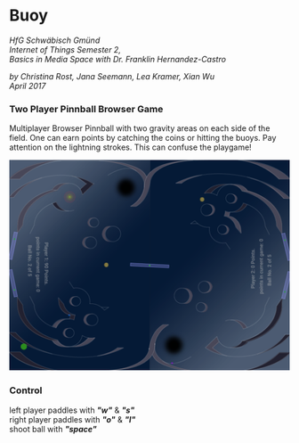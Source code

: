 # Buoy

*HfG Schwäbisch Gmünd  
Internet of Things 
Semester 2,  
Basics in Media Space with Dr. Franklin Hernandez-Castro*

*by Christina Rost, Jana Seemann, Lea Kramer, Xian Wu  
April 2017*

  

### Two Player Pinnball Browser Game

Multiplayer Browser Pinnball with two gravity areas on each side of the field. One can earn points by catching the coins or hitting the buoys. 
Pay attention on the lightning strokes. This can confuse the playgame!  



![matchfield](pics/field.png)


### Control 
left player paddles with ***"w"*** & ***"s"***  
right player paddles with ***"o"*** & ***"l"***  
shoot ball with ***"space"***  

  
   


